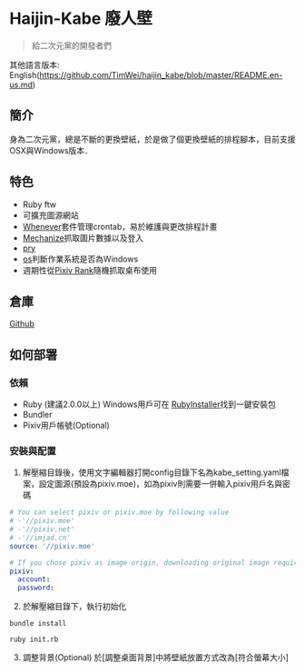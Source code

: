 # Haijin-Kabe 廢人壁
> 給二次元黨的開發者們

其他語言版本: English(https://github.com/TimWei/haijin_kabe/blob/master/README.en-us.md)

## 簡介
身為二次元黨，總是不斷的更換壁紙，於是做了個更換壁紙的排程腳本，目前支援OSX與Windows版本．

## 特色
- Ruby ftw
- 可擴充圖源網站
- [Whenever](https://github.com/javan/whenever)套件管理crontab，易於維護與更改排程計畫
- [Mechanize](https://github.com/sparklemotion/mechanize)抓取圖片數據以及登入
- [pry](https://github.com/pry/pry)
- [os](https://github.com/rdp/os)判斷作業系統是否為Windows
- 週期性從[Pixiv Rank](http://www.pixiv.net/ranking.php?mode=daily&content=illust)隨機抓取桌布使用

## 倉庫
[Github](https://github.com/TimWei/haijin_kabe)

## 如何部署
### 依賴
- Ruby (建議2.0.0以上) Windows用戶可在 [RubyInstaller](https://rubyinstaller.org/downloads/)找到一鍵安裝包
- Bundler
- Pixiv用戶帳號(Optional)

### 安裝與配置
1. 解壓縮目錄後，使用文字編輯器打開config目錄下名為kabe_setting.yaml檔案，設定圖源(預設為pixiv.moe)，如為pixiv則需要一併輸入pixiv用戶名與密碼
```yaml
# You can select pixiv or pixiv.moe by following value
# -'//pixiv.moe'
# -'//pixiv.net'
# -'//imjad.cn'
source: '//pixiv.moe'

# If you chose pixiv as image origin, downloading original image required auth or it'll returning 403 error 
pixiv:
  account: 
  password: 

```

2. 於解壓縮目錄下，執行初始化
```
bundle install
```
```
ruby init.rb
```

3. 調整背景(Optional)
於[調整桌面背景]中將壁紙放置方式改為[符合螢幕大小]

